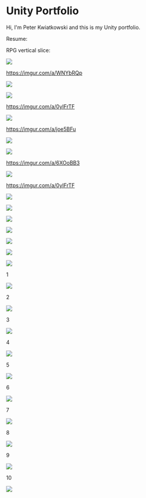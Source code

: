 # Unity Portfolio

Hi, I'm Peter Kwiatkowski and this is my Unity portfolio.

Resume:

RPG vertical slice:

![](https://github.com/pjkw/Portfolio/blob/main/gifs/Menu%20gif.gif)

https://imgur.com/a/WNYbRQp

![](https://github.com/pjkw/Portfolio/blob/main/gifs/Port%20Intro%20gif.gif)


![](https://github.com/pjkw/Portfolio/blob/main/gifs/Ship%20gif.gif)

https://imgur.com/a/0yIFrTF

![](https://github.com/pjkw/Portfolio/blob/main/gifs/camp.gif)

https://imgur.com/a/joe5BFu

![](https://github.com/pjkw/Portfolio/blob/main/gifs/Dungeon%20intro%20gif.gif)

![](https://github.com/pjkw/Portfolio/blob/main/gifs/Dungeon%20combat%202.gif)



https://imgur.com/a/6XOoBB3

![](https://github.com/pjkw/Portfolio/blob/main/gifs/Beach%20Monster.gif)


https://imgur.com/a/0yIFrTF

![](https://github.com/pjkw/Portfolio/blob/main/images/Port%203.png)

![](https://github.com/pjkw/Portfolio/blob/main/images/Port%201.png)

![](https://github.com/pjkw/Portfolio/blob/main/images/House.png)

![](https://github.com/pjkw/Portfolio/blob/main/images/Castle%20Horizon.png)

![](https://github.com/pjkw/Portfolio/blob/main/images/Hilltop.png)

![](https://github.com/pjkw/Portfolio/blob/main/images/terrain%202.png)

![](https://github.com/pjkw/Portfolio/blob/main/images/Terrain%203.png)


1

![](https://github.com/pjkw/Portfolio/blob/main/images/Port%20Blockout.png)

2

![](https://github.com/pjkw/Portfolio/blob/main/images/Unloading%20Area.png)

3

![](https://github.com/pjkw/Portfolio/blob/main/images/Ramp.png)

4

![](https://github.com/pjkw/Portfolio/blob/main/images/Highrise.png)

5

![](https://github.com/pjkw/Portfolio/blob/main/images/Port%20Landscape.png)

6

![](https://github.com/pjkw/Portfolio/blob/main/images/Supports.png)


7

![](https://github.com/pjkw/Portfolio/blob/main/images/Supports%20Ocean%20Floor.png)

8

![](https://github.com/pjkw/Portfolio/blob/main/images/Dock%20Platform.png)

9

![](https://github.com/pjkw/Portfolio/blob/main/gifs/Dock%20Blocked%20Out.gif)

10

![](https://github.com/pjkw/Portfolio/blob/main/images/Castle.png)



